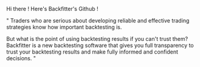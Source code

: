 Hi there ! 
Here's Backfitter's Github !

" Traders who are serious about developing reliable and effective trading strategies know how important backtesting is.

But what is the point of using backtesting results if you can't trust them?
Backfitter is a new backtesting software that gives you full transparency to trust your backtesting results and make fully informed and confident decisions. "
